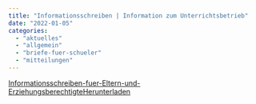 ```yaml
---
title: "Informationsschreiben | Information zum Unterrichtsbetrieb"
date: "2022-01-05"
categories: 
  - "aktuelles"
  - "allgemein"
  - "briefe-fuer-schueler"
  - "mitteilungen"
---
```


[Informationsschreiben-fuer-Eltern-und-Erziehungsberechtigte](https://volksschule-partenkirchen.de/wp-content/uploads/Informationsschreiben-fuer-Eltern-und-Erziehungsberechtigte.pdf)[Herunterladen](https://volksschule-partenkirchen.de/wp-content/uploads/Informationsschreiben-fuer-Eltern-und-Erziehungsberechtigte.pdf)
